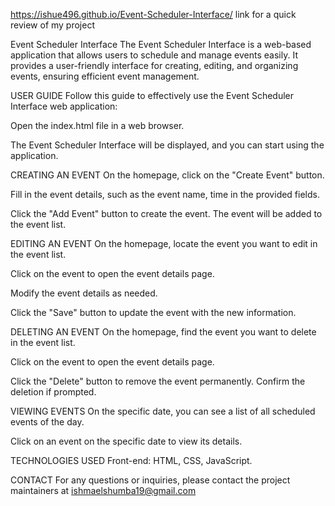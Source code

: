 https://ishue496.github.io/Event-Scheduler-Interface/  link for a quick review of my project

Event Scheduler Interface
The Event Scheduler Interface is a web-based application that allows users to schedule and manage events easily. It provides a user-friendly interface for creating, editing, and organizing events, ensuring efficient event management.


USER GUIDE
Follow this guide to effectively use the Event Scheduler Interface web application:

Open the index.html file in a web browser.

The Event Scheduler Interface will be displayed, and you can start using the application.

CREATING AN EVENT
On the homepage, click on the "Create Event" button.

Fill in the event details, such as the event name,  time  in the provided fields.

Click the "Add Event" button to create the event. The event will be added to the event list.

EDITING AN EVENT
On the homepage, locate the event you want to edit in the event list.

Click on the event to open the event details page.

Modify the event details as needed.

Click the "Save" button to update the event with the new information.

DELETING AN EVENT
On the homepage, find the event you want to delete in the event list.

Click on the event to open the event details page.

Click the "Delete" button to remove the event permanently. Confirm the deletion if prompted.

VIEWING EVENTS
On the specific date, you can see a list of all scheduled events of the day.

Click on an event on the specific date to view its details.


TECHNOLOGIES USED
Front-end: HTML, CSS, JavaScript.

CONTACT
For any questions or inquiries, please contact the project maintainers at ishmaelshumba19@gmail.com
